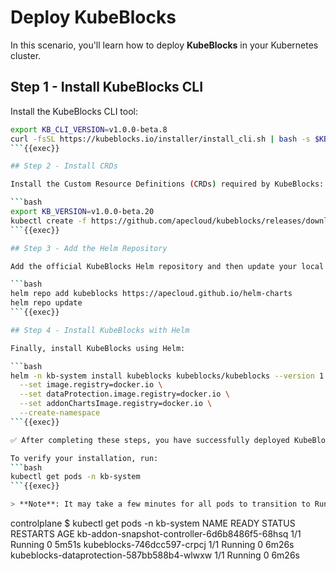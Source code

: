 # Deploy KubeBlocks

In this scenario, you'll learn how to deploy **KubeBlocks** in your Kubernetes cluster.

## Step 1 - Install KubeBlocks CLI

Install the KubeBlocks CLI tool:

```bash
export KB_CLI_VERSION=v1.0.0-beta.8
curl -fsSL https://kubeblocks.io/installer/install_cli.sh | bash -s $KB_CLI_VERSION
```{{exec}}

## Step 2 - Install CRDs

Install the Custom Resource Definitions (CRDs) required by KubeBlocks:

```bash
export KB_VERSION=v1.0.0-beta.20
kubectl create -f https://github.com/apecloud/kubeblocks/releases/download/$KB_VERSION/kubeblocks_crds.yaml
```{{exec}}

## Step 3 - Add the Helm Repository

Add the official KubeBlocks Helm repository and then update your local repo cache:

```bash
helm repo add kubeblocks https://apecloud.github.io/helm-charts
helm repo update
```{{exec}}

## Step 4 - Install KubeBlocks with Helm

Finally, install KubeBlocks using Helm:

```bash
helm -n kb-system install kubeblocks kubeblocks/kubeblocks --version 1.0.0-beta.20 \
  --set image.registry=docker.io \
  --set dataProtection.image.registry=docker.io \
  --set addonChartsImage.registry=docker.io \
  --create-namespace
```{{exec}}

✅ After completing these steps, you have successfully deployed KubeBlocks in your cluster!

To verify your installation, run:
```bash
kubectl get pods -n kb-system
```{{exec}}

> **Note**: It may take a few minutes for all pods to transition to Running status. Once you see output similar to the following, the deployment is complete:

```
controlplane $ kubectl get pods -n kb-system
NAME                                            READY   STATUS    RESTARTS   AGE
kb-addon-snapshot-controller-6d6b8486f5-68hsq   1/1     Running   0          5m51s
kubeblocks-746dcc597-crpcj                      1/1     Running   0          6m26s
kubeblocks-dataprotection-587bb588b4-wlwxw      1/1     Running   0          6m26s
```